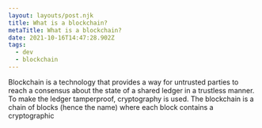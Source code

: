 ```yaml
---
layout: layouts/post.njk
title: What is a blockchain?
metaTitle: What is a blockchain?
date: 2021-10-16T14:47:28.902Z
tags:
  - dev
  - blockchain
---
```

Blockchain is a technology that provides a way for untrusted parties to reach a consensus about the state of a shared ledger in a trustless manner. To make the ledger tamperproof, cryptography is used. The blockchain is a chain of blocks (hence the name) where each block contains a cryptographic